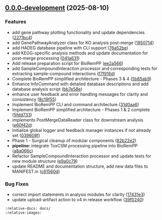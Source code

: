 ## [0.0.0-development](https://github.com/DougFelipe/biorempp/compare/v0.1.0...v0.0.0-development) (2025-08-10)

### Features

* add gene pathway plotting functionality and update dependencies ([2271bc4](https://github.com/DougFelipe/biorempp/commit/2271bc4900095cbc3b13178b4c83f51afcc0208b))
* add GenePathwayAnalyzer class for KO analysis post-merge ([1950714](https://github.com/DougFelipe/biorempp/commit/1950714ec83c794158181aa599f2778c5a527b36))
* add HADEG database pipeline with CLI support ([76a52be](https://github.com/DougFelipe/biorempp/commit/76a52bef1947cbf6ca9a9816ddef152d966b5ded))
* add KEGG-specific analysis methods and update documentation for post-merge processing ([041a631](https://github.com/DougFelipe/biorempp/commit/041a6318eb70f124806d2e89e47371a1d219b8a0))
* Add release preparation script for BioRemPP ([ee2a566](https://github.com/DougFelipe/biorempp/commit/ee2a56670f9bb0f16727f6b512d9459c12836f18))
* add SampleCompoundInteraction processor and corresponding tests for extracting sample-compound interactions ([f7f916d](https://github.com/DougFelipe/biorempp/commit/f7f916d4e739d514bcb19e832acab9e78a8622fd))
* Complete BioRemPP simplified architecture - Phases 3 & 4 ([5b85ab9](https://github.com/DougFelipe/biorempp/commit/5b85ab92c598b8cda88d90097cab141cc0b31ba3))
* Enhance InfoCommand with detailed database descriptions and add database analysis script ([bb7e58e](https://github.com/DougFelipe/biorempp/commit/bb7e58ec668ad549470fb32e3081c4d31a542b11))
* enhance user feedback and error handling messages for clarity and consistency ([8c19f55](https://github.com/DougFelipe/biorempp/commit/8c19f550f99087bff36ca32ed39bc165ed3f23ab))
* Implement BioRemPP CLI and command architecture ([31d0aa6](https://github.com/DougFelipe/biorempp/commit/31d0aa62b2e3e8794c4acee8f398ef66c0cc109f))
* Implement BioRemPP simplified architecture - Phases 1 & 2 complete ([5fdd733](https://github.com/DougFelipe/biorempp/commit/5fdd733057d25243dce0c07bc069a750a2ffae4e))
* implements PostMergeDataReader class for downstream analysis ([e60f42d](https://github.com/DougFelipe/biorempp/commit/e60f42d63627f44bfe6d2df0aa7fbb15671c68b2))
* Initialize global logger and feedback manager instances if not already set ([039608f](https://github.com/DougFelipe/biorempp/commit/039608f3ef5151c84547b9a81f62ac6e4dd4c5b8))
* Phase 1 - Surgical cleanup of modular components ([82b22e2](https://github.com/DougFelipe/biorempp/commit/82b22e2784b12848e491662c426486fbf79651bc))
* **pipeline:** integrate ToxCSM processing pipeline into BioRemPP ([a8a066c](https://github.com/DougFelipe/biorempp/commit/a8a066c347a82ca76baa2d849c8301b3a78fcb7a))
* Refactor SampleCompoundInteraction processor and update tests for new module structure ([e9a0c79](https://github.com/DougFelipe/biorempp/commit/e9a0c79c6fc1cfde3e51f285b4b230de5606c51a))
* update README and documentation structure, add new data files to MANIFEST.in ([c61560d](https://github.com/DougFelipe/biorempp/commit/c61560d2bd95ab62ac56085c7248f9187ecba4df))

### Bug Fixes

* correct import statements in analysis modules for clarity ([17431e3](https://github.com/DougFelipe/biorempp/commit/17431e383881d8c8d2362751cf9193ae0128fb19))
* update upload-artifact action to v4 in release workflow ([39f0240](https://github.com/DougFelipe/biorempp/commit/39f024082e6c26bf8489bcefcf690b7f97a91d91))
```{include} ../CHANGELOG.md
:relative-docs: docs/
:relative-images:
```
